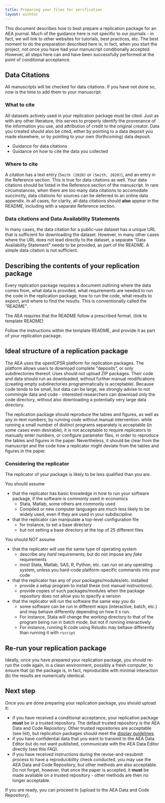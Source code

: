 ```yaml
---
title: Preparing your files for verification
layout: withtoc
---
```


This document describes how to best prepare a replication package for an AEA journal. Much of the guidance here
is not specific to our journals - in fact, we will link to other websites for tutorials, best practices, etc. The best moment to do the preparation described here is, in fact, when you start the project, not once you have had your manuscript conditionally accepted. However, all steps here can and have been successfully performed at the point of conditional acceptance.

## Data Citations

All manuscripts will be checked for data citations. If you have not done so, now is the time to add them to your
manuscript. 

### What to cite

All datasets actively used in your replication package must be cited. Just as with any other literature, this serves to properly identify the provenance of the information you use, and attribution of credit to the original creator. Data you created should also be cited, either by pointing to a data deposit you made elsewhere, or by pointing to your own (forthcoming) data deposit.

- Guidance for data citations
- Guidance on how to cite the data you collected

### Where to cite

A citation has a text entry (`Smith (2020)` or `(Smith, 2020)`), and an entry in the Reference section. This is true for data citations as well. Your data citations should be listed in the Reference section of the manuscript. In rare circumstances, when there are too many data citations to accomodate succinctly, data citations for sources can be deferred to an online data appendix. In all cases, for clarity, all data citations should **also** appear in the README, including with a separate Reference section.

### Data citations and Data Availability Statements

In many cases, the data citation for a public-use dataset has a unique URL that is sufficient for downloading the dataset. However, in many other cases where the URL does not lead directly to the dataset, a separate "Data Availability Statement" needs to be provided, as part of the README. A simple data citation is not sufficient. 

## Describing the contents of your replication package

Every replication package requires a document outlining where the data comes from, what data is provided, what requirements are needed to run the code in the replication package, how to run the code, what results to expect, and where to find the results. This is conventionally called the "README". 

The AEA requires that the README follow a prescribed format. (link to template README)

Follow the instructions within the template README, and provide it as part of your replication package.

## Ideal structure of a replication package

The AEA uses the openICPSR platform for replication packages. The platform allows users to download complete "deposits", or only subdirectories thereof. Uses should not upload ZIP packages. Their code and data should run as downloaded, without further manual modifications (creating empty subdirectories programmatically is acceptable). Because code tends to be small, but data can be large, we strongly advise to not commingle data and code - interested researchers can download only the code directory, without also downloading a potentially very large data directory.

The replication package should reproduce the tables and figures, as well as any in-text numbers, by running code without manual intervention. while running a small number of distinct programs separately  is acceptable (in some cases even desirable), it is not acceptable to require replicators to manually enter numbers, or configure parameter files, in order to reproduce the tables and figures in the paper. Nevertheless, it should be clear from the manuscript and the code how a replicator might deviate from the tables and figures in the paper. 

### Considering the replicator

The replicator of your package is likely to be less qualified than you are. 

You should assume

- that the replicator has basic knowledge in how to run your software package, if the software is commonly used in economics
  - Stata, Matlab, some others are commonly used
  - Compiled or new computer languages are much less likely to be widely used, even if they are used in your subdiscipline
- that the replicator can manipulate a top-level configuration file 
  - for instance, to set a base directory
  - but not setting a base directory at the top of 25 different files

You should NOT assume

- that the replicator will use the same type of operating system
  - describe any *hard* requirements, but do not impose any *fake* requirements
  - most Stata, Matlab, SAS, R, Python, etc. can run on any operating system, unless you hard-code platform-specific commands into your code 
- that the replicator has any of your packages/modules/etc. installed
  - provide a setup program to install these (not manual instructions). 
  - provide copies of such packages/modules when the package repository does not allow you to specify a version 
- that the replicator will run the software the same way you do
  - some software can be run in different ways (interactive, batch, etc.) and may behave differently depending on how it s run. 
  - For instance, Stata will change the working directory to that of the program being run in batch mode, but not if running interactively
  - For instance, running R code using Rstudio may behave differently than running it with `rscript`

## Re-run your replication package

Ideally, once you have prepared your replication package, you should re-run the code again, in a clean environment, possibly a fresh computer, to ensure that (a) the package is, in fact, reproducible with minimal interaction (b) the results are numerically identical. 

## Next step

Once you are done preparing your replication package, you should upload it:

- if you have received a conditional acceptance, your replication  package **must** be in a trusted repository. The default trusted repository is the AEA Data and Code Repository. Other trusted repositories are acceptable (see list), but replication packages should meet the [display guidelines](guidelines-other-repositories.md). 
- if you have confidential data that you want to transmit to the AEA Data Editor but do not want published, communicate with the AEA Data Editor directly (see this FAQ).
- if you have received instructions during the revise-and-resubmit process to have a reproducibility check conducted, you may use the AEA Data and Code Repository, but other methods are also acceptable. Do not forget, however, that once the paper is accepted, it **must** be made available on a trusted repository - other methods are then no longer acceptable.

If you are ready, you can proceed to [upload to the AEA Data and Code Repository].

